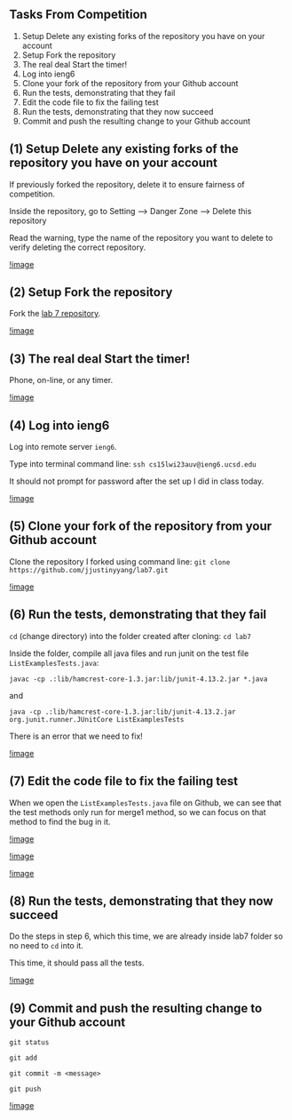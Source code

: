 Tasks From Competition
---
1. Setup Delete any existing forks of the repository you have on your account
2. Setup Fork the repository
3. The real deal Start the timer!
4. Log into ieng6
5. Clone your fork of the repository from your Github account
6. Run the tests, demonstrating that they fail
7. Edit the code file to fix the failing test
8. Run the tests, demonstrating that they now succeed
9. Commit and push the resulting change to your Github account

(1) Setup Delete any existing forks of the repository you have on your account
---
If previously forked the repository, delete it to ensure fairness of competition.

Inside the repository, go to Setting --> Danger Zone --> Delete this repository

Read the warning, type the name of the repository you want to delete to verify deleting the correct repository.

[!image](delete_repo.png)

(2) Setup Fork the repository
---
Fork the [lab 7 repository](https://github.com/ucsd-cse15l-w23/lab7).

[!image](fork_repo.png)

(3) The real deal Start the timer!
---
Phone, on-line, or any timer.

[!image](timer.png)

(4) Log into ieng6
---
Log into remote server `ieng6`.

Type into terminal command line: `ssh cs15lwi23auv@ieng6.ucsd.edu`

It should not prompt for password after the set up I did in class today.

[!image](login.png)

(5) Clone your fork of the repository from your Github account
---
Clone the repository I forked using command line: `git clone https://github.com/jjustinyyang/lab7.git`

[!image](clone_repo.png)

(6) Run the tests, demonstrating that they fail
---
`cd` (change directory) into the folder created after cloning: `cd lab7`

Inside the folder, compile all java files and run junit on the test file `ListExamplesTests.java`:

`javac -cp .:lib/hamcrest-core-1.3.jar:lib/junit-4.13.2.jar *.java`

and

`java -cp .:lib/hamcrest-core-1.3.jar:lib/junit-4.13.2.jar org.junit.runner.JUnitCore ListExamplesTests`

There is an error that we need to fix!

[!image](fail_tests.png)

(7) Edit the code file to fix the failing test
---

When we open the `ListExamplesTests.java` file on Github, we can see that the test methods only run for merge1 method, so we can focus on that method to find the bug in it.

[!image](nano.png)

[!image](before_fix.png)

[!image](after_fix.png)

(8) Run the tests, demonstrating that they now succeed
---
Do the steps in step 6, which this time, we are already inside lab7 folder so no need to `cd` into it.

This time, it should pass all the tests.

[!image](succeed_tests.png)

(9) Commit and push the resulting change to your Github account
---
`git status`

`git add`

`git commit -m <message>`

`git push`

[!image](commit_push.png)
